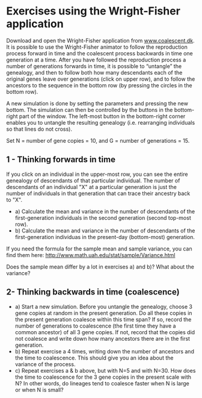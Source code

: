 Exercises using the Wright-Fisher application
===============

Download and open the Wright-Fisher application from www.coalescent.dk. It is possible to use the Wright-Fisher animator to follow the reproduction process forward in time and the coalescent process backwards in time one generation at a time. After you have followed the reproduction process a number of generations forwards in time, it is possible to “untangle” the genealogy, and then to follow both how many descendants each of the original genes leave over generations (click on upper row), and to follow the ancestors to the sequence in the bottom row (by pressing the circles in the bottom row).

A new simulation is done by setting the parameters and pressing the new bottom. The simulation can then be controlled by the buttons in the bottom-right part of the window. The left-most button in the bottom-right corner enables you to untangle the resulting genealogy (i.e. rearranging individuals so that lines do not cross).

Set N = number of gene copies = 10, and G = number of generations = 15.

## 1 - Thinking forwards in time

If you click on an individual in the upper-most row, you can see the entire genealogy of descendants of that particular individual. The number of descendants of an individual "X" at a particular generation is just the number of individuals in that generation that can trace their ancestry back to "X". 

- a) Calculate the mean and variance in the number of descendants of the first-generation individuals in the second generation (second top-most row).
- b) Calculate the mean and variance in the number of descendants of the first-generation individuas in the present-day (bottom-most) generation.

If you need the formula for the sample mean and sample variance, you can find them here: http://www.math.uah.edu/stat/sample/Variance.html 

Does the sample mean differ by a lot in exercises a) and b)? What about the variance?


## 2- Thinking backwards in time (coalescence)

- a) Start a new simulation. Before you untangle the genealogy, choose 3 gene copies at random in the present generation. Do all these copies in the present generation coalesce within this time span? If so, record the number of generations to coalescence (the first time they have a common ancestor) of all 3 gene copies. If not, record that the copies did not coalesce and write down how many ancestors there are in the first generation.
- b) Repeat exercise a 4 times, writing down the number of ancestors and the time to coalescence. This should give you an idea about the variance of the process.
- c) Repeat exercises a & b above, but with N=5 and with N=30. How does the time to coalescence for the 3 gene copies in the present scale with N? In other words, do lineages tend to coalesce faster when N is large or when N is small?
